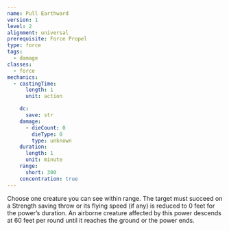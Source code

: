 ```yaml
---
name: Pull Earthward
version: 1
level: 2
alignment: universal
prerequisite: Force Propel
type: force
tags:
  - damage
classes:
  - force
mechanics:
  - castingTime:
      length: 1
      unit: action

    dc:
      save: str
    damage:
      - dieCount: 0
        dieType: 0
        type: unknown
    duration:
      length: 1
      unit: minute
    range:
      short: 300
    concentration: true
---
```

Choose one creature you can see within range. The target must succeed on a Strength saving throw or its flying speed (if any) is reduced to 0 feet for the power’s duration. An airborne creature affected by this power descends at 60 feet per round until it reaches the ground or the power ends.
    